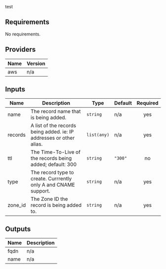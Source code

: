 
test

<!-- BEGINNING OF PRE-COMMIT-TERRAFORM DOCS HOOK -->
## Requirements

No requirements.

## Providers

| Name | Version |
|------|---------|
| aws | n/a |

## Inputs

| Name | Description | Type | Default | Required |
|------|-------------|------|---------|:--------:|
| name | The record name that is being added. | `string` | n/a | yes |
| records | A list of the records being added. ie: IP addresses or other alias. | `list(any)` | n/a | yes |
| ttl | The Time-To-Live of the records being added; default: 300 | `string` | `"300"` | no |
| type | The record type to create. Currrently only A and CNAME support. | `string` | n/a | yes |
| zone\_id | The Zone ID the record is being added to. | `string` | n/a | yes |

## Outputs

| Name | Description |
|------|-------------|
| fqdn | n/a |
| name | n/a |

<!-- END OF PRE-COMMIT-TERRAFORM DOCS HOOK -->
